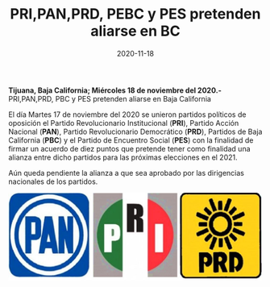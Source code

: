 ﻿---
layout: blog
title:  "PRI,PAN,PRD, PEBC y PES pretenden aliarse en BC"
date:   2020-11-18
categories: tijuana
permalink: /:categories/:title:output_ext
image: img/cnr/partidos-politicos.jpg
autor: 
alt: "PRI,PAN,PRD, PBC y PES pretenden aliarse en Baja California"
---

**Tijuana, Baja California;  Miércoles 18 de noviembre del 2020.-** PRI,PAN,PRD, PBC y PES pretenden aliarse en Baja California

El día Martes 17 de noviembre del 2020 se unieron partidos políticos de oposición el Partido Revolucionario Institucional (**PRI**), Partido Acción Nacional (**PAN**), Partido Revolucionario Democrático (**PRD**), Partidos de Baja California (**PBC**) y el Partido de Encuentro Social (**PES**) con la finalidad de firmar un acuerdo de diez puntos que pretende tener como finalidad una alianza entre dicho partidos para las próximas elecciones en el 2021.

Aún queda pendiente la alianza a que sea aprobado por las dirigencias nacionales de los partidos.

<div id="carouselExampleSlidesOnly" class="carousel slide" data-ride="carousel">
  <div class="carousel-inner">
    <div class="carousel-item active">
       <img class="d-block w-100" src="/img/cnr/partidos-politicos.jpg" loading="lazy" alt="Logos de Partidos Politícos. De izquierda a derecha PAN ,PRI y PRD">
    </div>
  </div>
</div>
